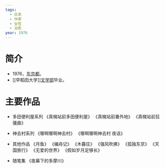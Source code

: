 ```yaml
---
tags:
  - 日本
  - 作家
  - 女性
  - 治愈
year: 1976
---
```

# 简介

- 1976，[东京都](东京都.md)。
- [[早稻田大学]][文学部](文学部.md)毕业。
# 主要作品

- 多田便利屋系列
《真幌站前多田便利屋》
《真幌站前番外地》
《真幌站前狂骚曲》

- 神去村系列
《哪啊哪啊神去村》
《哪啊哪啊神去村 夜话》

- 其他作品
《月鱼》
《编舟记》
《木暮庄》
《强风吹拂》
《孤独东京》
《天国旅行》
《无爱的世界》
《假如岁月足够长》

- 随笔集
《夜幕下的多摩川》
